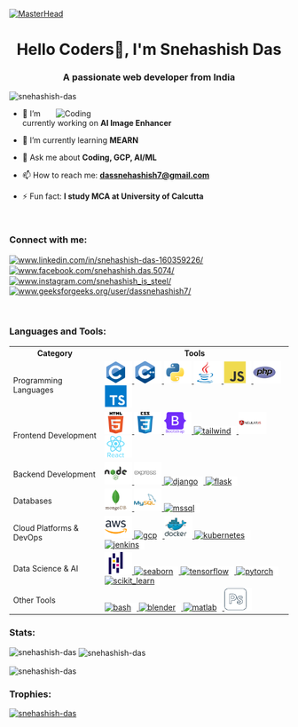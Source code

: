 [![MasterHead](https://user-images.githubusercontent.com/90236635/232446433-d5540fa2-fe28-4bb8-b929-cdb51fe61336.gif)](www.instagram.com/snehashish_is_steel/)

<h1 align="center">Hello Coders👋, I'm Snehashish Das</h1>
<h3 align="center">A passionate web developer from India</h3>

<p align="left"> <img src="https://komarev.com/ghpvc/?username=snehashish-das&label=Profile%20views&color=0e75b6&style=flat" alt="snehashish-das" /> </p>

<img align="right" alt="Coding" width="420" src="https://cdn.dribbble.com/users/730703/screenshots/6581243/avento.gif">

- 🔭 I’m currently working on **AI Image Enhancer**

- 🌱 I’m currently learning **MEARN**

- 💬 Ask me about **Coding, GCP, AI/ML**

- 📫 How to reach me: **dassnehashish7@gmail.com**

- ⚡ Fun fact: **I study MCA at University of Calcutta**


<br>
<h3 align="left">Connect with me:</h3>
<p align="left">
<a href="https://linkedin.com/in/snehashish-das-160359226/" target="_blank"><img align="center" src="https://raw.githubusercontent.com/rahuldkjain/github-profile-readme-generator/master/src/images/icons/Social/linked-in-alt.svg" alt="www.linkedin.com/in/snehashish-das-160359226/" height="30" width="40" /></a>
<a href="https://www.facebook.com/snehashish.das.5074/" target="_blank"><img align="center" src="https://raw.githubusercontent.com/rahuldkjain/github-profile-readme-generator/master/src/images/icons/Social/facebook.svg" alt="www.facebook.com/snehashish.das.5074/" height="30" width="40" /></a>
<a href="https://instagram.com/snehashish_is_steel/" target="_blank"><img align="center" src="https://raw.githubusercontent.com/rahuldkjain/github-profile-readme-generator/master/src/images/icons/Social/instagram.svg" alt="www.instagram.com/snehashish_is_steel/" height="30" width="40" /></a>
<a href="https://www.geeksforgeeks.org/user/dassnehashish7" target="_blank"><img align="center" src="https://raw.githubusercontent.com/rahuldkjain/github-profile-readme-generator/master/src/images/icons/Social/geeks-for-geeks.svg" alt="www.geeksforgeeks.org/user/dassnehashish7/" height="30" width="40" /></a>
</p>

<br>


<h3 align="left">Languages and Tools:</h3>

<table>
  <tr>
    <th>Category</th>
    <th>Tools</th>
  </tr>
  
  <!-- Programming Languages -->
  <tr>
    <td>Programming Languages</td>
    <td>
      <a href="https://www.cprogramming.com/" target="_blank" rel="noreferrer"> 
        <img src="https://raw.githubusercontent.com/devicons/devicon/master/icons/c/c-original.svg" alt="c" width="40" height="40" style="padding-right:10px; background-color:white;"/>
      </a>
      <a href="https://www.w3schools.com/cpp/" target="_blank" rel="noreferrer"> 
        <img src="https://raw.githubusercontent.com/devicons/devicon/master/icons/cplusplus/cplusplus-original.svg" alt="cplusplus" width="40" height="40" style="padding-right:10px; background-color:white;"/>
      </a>
      <a href="https://www.python.org" target="_blank" rel="noreferrer"> 
        <img src="https://raw.githubusercontent.com/devicons/devicon/master/icons/python/python-original.svg" alt="python" width="40" height="40" style="padding-right:10px; background-color:white;"/>
      </a>
      <a href="https://www.java.com" target="_blank" rel="noreferrer"> 
        <img src="https://raw.githubusercontent.com/devicons/devicon/master/icons/java/java-original.svg" alt="java" width="40" height="40" style="padding-right:10px; background-color:white;"/>
      </a>
      <a href="https://developer.mozilla.org/en-US/docs/Web/JavaScript" target="_blank" rel="noreferrer"> 
        <img src="https://raw.githubusercontent.com/devicons/devicon/master/icons/javascript/javascript-original.svg" alt="javascript" width="40" height="40" style="padding-right:10px; background-color:white;"/>
      </a>
      <a href="https://www.php.net" target="_blank" rel="noreferrer"> 
        <img src="https://raw.githubusercontent.com/devicons/devicon/master/icons/php/php-original.svg" alt="php" width="40" height="40" style="padding-right:10px; background-color:white;"/>
      </a>
      <a href="https://www.typescriptlang.org/" target="_blank" rel="noreferrer"> 
        <img src="https://raw.githubusercontent.com/devicons/devicon/master/icons/typescript/typescript-original.svg" alt="typescript" width="40" height="40" style="padding-right:10px; background-color:white;"/>
      </a>
    </td>
  </tr>
  
  <!-- Frontend Development -->
  <tr>
    <td>Frontend Development</td>
    <td>
      <a href="https://www.w3.org/html/" target="_blank" rel="noreferrer"> 
        <img src="https://raw.githubusercontent.com/devicons/devicon/master/icons/html5/html5-original-wordmark.svg" alt="html5" width="40" height="40" style="padding-right:10px; background-color:white;"/>
      </a>
      <a href="https://www.w3schools.com/css/" target="_blank" rel="noreferrer"> 
        <img src="https://raw.githubusercontent.com/devicons/devicon/master/icons/css3/css3-original-wordmark.svg" alt="css3" width="40" height="40" style="padding-right:10px; background-color:white;"/>
      </a>
      <a href="https://getbootstrap.com" target="_blank" rel="noreferrer"> 
        <img src="https://raw.githubusercontent.com/devicons/devicon/master/icons/bootstrap/bootstrap-plain-wordmark.svg" alt="bootstrap" width="40" height="40" style="padding-right:10px; background-color:white;"/>
      </a>
      <a href="https://tailwindcss.com/" target="_blank" rel="noreferrer"> 
        <img src="https://www.vectorlogo.zone/logos/tailwindcss/tailwindcss-icon.svg" alt="tailwind" width="40" height="40" style="padding-right:10px; background-color:white;"/>
      </a>
      <a href="https://angular.io" target="_blank" rel="noreferrer"> 
        <img src="https://raw.githubusercontent.com/devicons/devicon/master/icons/angularjs/angularjs-original-wordmark.svg" alt="angularjs" width="40" height="40" style="padding-right:10px; background-color:white;"/>
      </a>
      <a href="https://reactjs.org/" target="_blank" rel="noreferrer"> 
        <img src="https://raw.githubusercontent.com/devicons/devicon/master/icons/react/react-original-wordmark.svg" alt="react" width="40" height="40" style="padding-right:10px; background-color:white;"/>
      </a>
    </td>
  </tr>
  
  <!-- Backend Development -->
  <tr>
    <td>Backend Development</td>
    <td>
      <a href="https://nodejs.org" target="_blank" rel="noreferrer"> 
        <img src="https://raw.githubusercontent.com/devicons/devicon/master/icons/nodejs/nodejs-original-wordmark.svg" alt="nodejs" width="40" height="40" style="padding-right:10px; background-color:white;"/>
      </a>
      <a href="https://expressjs.com" target="_blank" rel="noreferrer"> 
        <img src="https://raw.githubusercontent.com/devicons/devicon/master/icons/express/express-original-wordmark.svg" alt="express" width="40" height="40" style="padding-right:10px; background-color:white;"/>
      </a>
      <a href="https://www.djangoproject.com/" target="_blank" rel="noreferrer"> 
        <img src="https://cdn.worldvectorlogo.com/logos/django.svg" alt="django" width="40" height="40" style="padding-right:10px; background-color:white;"/>
      </a>
      <a href="https://flask.palletsprojects.com/" target="_blank" rel="noreferrer"> 
        <img src="https://www.vectorlogo.zone/logos/pocoo_flask/pocoo_flask-icon.svg" alt="flask" width="40" height="40" style="padding-right:10px; background-color:white;"/>
      </a>
    </td>
  </tr>
  
  <!-- Databases -->
  <tr>
    <td>Databases</td>
    <td>
      <a href="https://www.mongodb.com/" target="_blank" rel="noreferrer"> 
        <img src="https://raw.githubusercontent.com/devicons/devicon/master/icons/mongodb/mongodb-original-wordmark.svg" alt="mongodb" width="40" height="40" style="padding-right:10px; background-color:white;"/>
      </a>
      <a href="https://www.mysql.com/" target="_blank" rel="noreferrer"> 
        <img src="https://raw.githubusercontent.com/devicons/devicon/master/icons/mysql/mysql-original-wordmark.svg" alt="mysql" width="40" height="40" style="padding-right:10px; background-color:white;"/>
      </a>
      <a href="https://www.microsoft.com/en-us/sql-server" target="_blank" rel="noreferrer"> 
        <img src="https://www.svgrepo.com/show/303229/microsoft-sql-server-logo.svg" alt="mssql" width="40" height="40" style="padding-right:10px; background-color:white;"/>
      </a>
    </td>
  </tr>

  <!-- Cloud Platforms & DevOps -->
  <tr>
    <td>Cloud Platforms & DevOps</td>
    <td>
      <a href="https://aws.amazon.com" target="_blank" rel="noreferrer"> 
        <img src="https://raw.githubusercontent.com/devicons/devicon/master/icons/amazonwebservices/amazonwebservices-original-wordmark.svg" alt="aws" width="40" height="40" style="padding-right:10px; background-color:white;"/>
      </a>
      <a href="https://cloud.google.com" target="_blank" rel="noreferrer"> 
        <img src="https://www.vectorlogo.zone/logos/google_cloud/google_cloud-icon.svg" alt="gcp" width="40" height="40" style="padding-right:10px; background-color:white;"/>
      </a>
      <a href="https://www.docker.com/" target="_blank" rel="noreferrer"> 
        <img src="https://raw.githubusercontent.com/devicons/devicon/master/icons/docker/docker-original-wordmark.svg" alt="docker" width="40" height="40" style="padding-right:10px; background-color:white;"/>
      </a>
      <a href="https://kubernetes.io" target="_blank" rel="noreferrer"> 
        <img src="https://www.vectorlogo.zone/logos/kubernetes/kubernetes-icon.svg" alt="kubernetes" width="40" height="40" style="padding-right:10px; background-color:white;"/>
      </a>
      <a href="https://www.jenkins.io" target="_blank" rel="noreferrer"> 
        <img src="https://www.vectorlogo.zone/logos/jenkins/jenkins-icon.svg" alt="jenkins" width="40" height="40" style="padding-right:10px; background-color:white;"/>
      </a>
    </td>
  </tr>

  <!-- Data Science & AI -->
  <tr>
    <td>Data Science & AI</td>
    <td>
      <a href="https://pandas.pydata.org/" target="_blank" rel="noreferrer"> 
        <img src="https://raw.githubusercontent.com/devicons/devicon/2ae2a900d2f041da66e950e4d48052658d850630/icons/pandas/pandas-original.svg" alt="pandas" width="40" height="40" style="padding-right:10px; background-color:white;"/>
      </a>
      <a href="https://seaborn.pydata.org/" target="_blank" rel="noreferrer"> 
        <img src="https://seaborn.pydata.org/_images/logo-mark-lightbg.svg" alt="seaborn" width="40" height="40" style="padding-right:10px; background-color:white;"/>
      </a>
      <a href="https://www.tensorflow.org" target="_blank" rel="noreferrer"> 
        <img src="https://www.vectorlogo.zone/logos/tensorflow/tensorflow-icon.svg" alt="tensorflow" width="40" height="40" style="padding-right:10px; background-color:white;"/>
      </a>
      <a href="https://pytorch.org/" target="_blank" rel="noreferrer"> 
        <img src="https://www.vectorlogo.zone/logos/pytorch/pytorch-icon.svg" alt="pytorch" width="40" height="40" style="padding-right:10px; background-color:white;"/>
      </a>
      <a href="https://scikit-learn.org/" target="_blank" rel="noreferrer"> 
        <img src="https://upload.wikimedia.org/wikipedia/commons/0/05/Scikit_learn_logo_small.svg" alt="scikit_learn" width="40" height="40" style="padding-right:10px; background-color:white;"/>
      </a>
    </td>
  </tr>

  <!-- Other Tools -->
  <tr>
    <td>Other Tools</td>
    <td>
      <a href="https://www.gnu.org/software/bash/" target="_blank" rel="noreferrer"> 
        <img src="https://www.vectorlogo.zone/logos/gnu_bash/gnu_bash-icon.svg" alt="bash" width="40" height="40" style="padding-right:10px; background-color:white;"/>
      </a>
      <a href="https://www.blender.org/" target="_blank" rel="noreferrer"> 
        <img src="https://download.blender.org/branding/community/blender_community_badge_white.svg" alt="blender" width="40" height="40" style="padding-right:10px; background-color:white;"/>
      </a>
      <a href="https://www.mathworks.com/" target="_blank" rel="noreferrer"> 
        <img src="https://upload.wikimedia.org/wikipedia/commons/2/21/Matlab_Logo.png" alt="matlab" width="40" height="40" style="padding-right:10px; background-color:white;"/>
      </a>
      <a href="https://www.photoshop.com/en" target="_blank" rel="noreferrer"> 
        <img src="https://raw.githubusercontent.com/devicons/devicon/master/icons/photoshop/photoshop-line.svg" alt="photoshop" width="40" height="40" style="padding-right:10px; background-color:white;"/>
      </a>
    </td>
  </tr>
</table>


<h3 align="left">Stats:</h3>

<p><img align="left" src="https://github-readme-stats.vercel.app/api/top-langs?username=snehashish-das&show_icons=true&locale=en&layout=compact&bg_color=0d1117&text_color=c9d1d9&title_color=58a6ff&icon_color=2f81f7" alt="snehashish-das" /></p>

<p>&nbsp;<img align="center" src="https://github-readme-stats.vercel.app/api?username=snehashish-das&show_icons=true&locale=en&bg_color=0d1117&text_color=c9d1d9&title_color=58a6ff&icon_color=2f81f7" alt="snehashish-das" /></p>

<p><img align="center" src="https://github-readme-streak-stats.herokuapp.com/?user=snehashish-das&background=0d1117&stroke=58a6ff&ring=2f81f7&fire=2f81f7&currStreakNum=c9d1d9&sideNums=c9d1d9&currStreakLabel=58a6ff&sideLabels=58a6ff&dates=c9d1d9" alt="snehashish-das" /></p>


<h3 align="left">Trophies:</h3>
<p align="left"> <a href="https://github.com/ryo-ma/github-profile-trophy"><img src="https://github-profile-trophy.vercel.app/?username=snehashish-das" alt="snehashish-das" /></a> </p>

